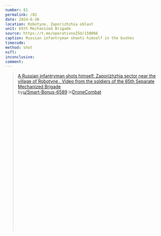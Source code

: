```yaml
---
number: 81
permalink: /81
date: 2024-6-30
location: Robotyne, Zaporizhzhia oblast
unit: 65th Mechanized Brigade
source: https://t.me/operativnoZSU/150066
caption: Russian infantryman shoots himself in the bushes
timecode: 
method: shot
nsfl: 
inconclusive: 
comment: 
---
```

<blockquote class="reddit-embed-bq" style="height:500px" data-embed-height="586"><a href="https://www.reddit.com/r/DroneCombat/comments/1drxwfq/a_russian_infantryman_shots_himself_zaporizhzhia/">A Russian infantryman shots himself. Zaporizhzhia sector near the village of Robotyne . Video from the soldiers of the 65th Separate Mechanized Brigade</a><br> by<a href="https://www.reddit.com/user/Smart-Bonus-6589/">u/Smart-Bonus-6589</a> in<a href="https://www.reddit.com/r/DroneCombat/">DroneCombat</a></blockquote><script async="" src="https://embed.reddit.com/widgets.js" charset="UTF-8"></script>
